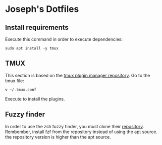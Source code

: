 # Joseph's Dotfiles

## Install requirements

Execute this command in order to execute dependencies:

```
sudo apt install -y tmux
```


## TMUX

This section is based on the [tmux plugin manager repository](https://github.com/tmux-plugins/tpm).
Go to the tmux file:

```
v ~/.tmux.conf
```

Execute <C-b><S-i> to install the plugins.

## Fuzzy finder
In order to use the zsh fuzzy finder, you must clone their [repository](https://github.com/junegunn/fzf).
Rembember, install fzf from the repository instead of using the apt source. 
the repository version is higher than the apt source.
